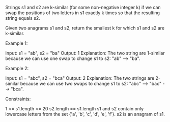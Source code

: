 Strings s1 and s2 are k-similar (for some non-negative integer k) if we can
swap the positions of two letters in s1 exactly k times so that the resulting
string equals s2.

Given two anagrams s1 and s2, return the smallest k for which s1 and s2 are
k-similar.


Example 1:


Input: s1 = "ab", s2 = "ba"
Output: 1
Explanation: The two string are 1-similar because we can use one swap to
change s1 to s2: "ab" --> "ba".


Example 2:


Input: s1 = "abc", s2 = "bca"
Output: 2
Explanation: The two strings are 2-similar because we can use two swaps to
change s1 to s2: "abc" --> "bac" --> "bca".



Constraints:


1 <= s1.length <= 20
s2.length == s1.length
s1 and s2 contain only lowercase letters from the set {'a', 'b', 'c', 'd',
'e', 'f'}.
s2 is an anagram of s1.




